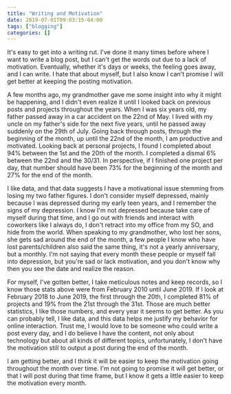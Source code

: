 ```yaml
---
title: "Writing and Motivation"
date: 2019-07-01T09:03:15-04:00
tags: ["blogging"]
categories: []
---
```


It's easy to get into a writing rut. I've done it many times before where I want to write a blog post, but I can't get the words out due to a lack of motivation. Eventually, whether it's days or weeks, the feeling goes away, and I can write. I hate that about myself, but I also know I can't promise I will get better at keeping the posting motivation.

A few months ago, my grandmother gave me some insight into why it might be happening, and I didn't even realize it until I looked back on previous posts and projects throughout the years. When I was six years old, my father passed away in a car accident on the 22nd of May. I lived with my uncle on my father's side for the next five years, until he passed away suddenly on the 29th of July. Going back through posts, through the beginning of the month, up until the 22nd of the month, I am productive and motivated. Looking back at personal projects, I found I completed about 94% between the 1st and the 20th of the month. I completed a dismal 6% between the 22nd and the 30/31. In perspective, if I finished one project per day, that number should have been 73% for the beginning of the month and 27% for the end of the month.

I like data, and that data suggests I have a motivational issue stemming from losing my two father figures. I don't consider myself depressed, mainly because I was depressed during my early teen years, and I remember the signs of my depression. I know I'm not depressed because take care of myself during that time, and I go out with friends and interact with coworkers like I always do, I don't retract into my office from my SO, and hide from the world. When speaking to my grandmother, who lost her sons, she gets sad around the end of the month, a few people I know who have lost parents/children also said the same thing, it's not a yearly anniversary, but a monthly. I'm not saying that every month these people or myself fall into depression, but you're sad or lack motivation, and you don't know why then you see the date and realize the reason.

For myself, I've gotten better, I take meticulous notes and keep records, so I know those stats above were from February 2010 until June 2019. If I look at February 2018 to June 2019, the first through the 20th, I completed 81% of projects and 19% from the 21st through the 31st. Those are much better statistics, I like those numbers, and every year it seems to get better. As you can probably tell, I like data, and this data helps me justify my behavior for online interaction. Trust me, I would love to be someone who could write a post every day, and I do believe I have the content, not only about technology but about all kinds of different topics, unfortunately, I don't have the motivation still to output a post during the end of the month.

I am getting better, and I think it will be easier to keep the motivation going throughout the month over time. I'm not going to promise it will get better, or that I will post during that time frame, but I know it gets a little easier to keep the motivation every month.
